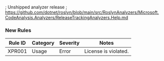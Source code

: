 ﻿; Unshipped analyzer release
; https://github.com/dotnet/roslyn/blob/main/src/RoslynAnalyzers/Microsoft.CodeAnalysis.Analyzers/ReleaseTrackingAnalyzers.Help.md
### New Rules

Rule ID | Category | Severity | Notes
--------|----------|----------|--------------------
XPR001  | Usage    |  Error   | License is violated.

